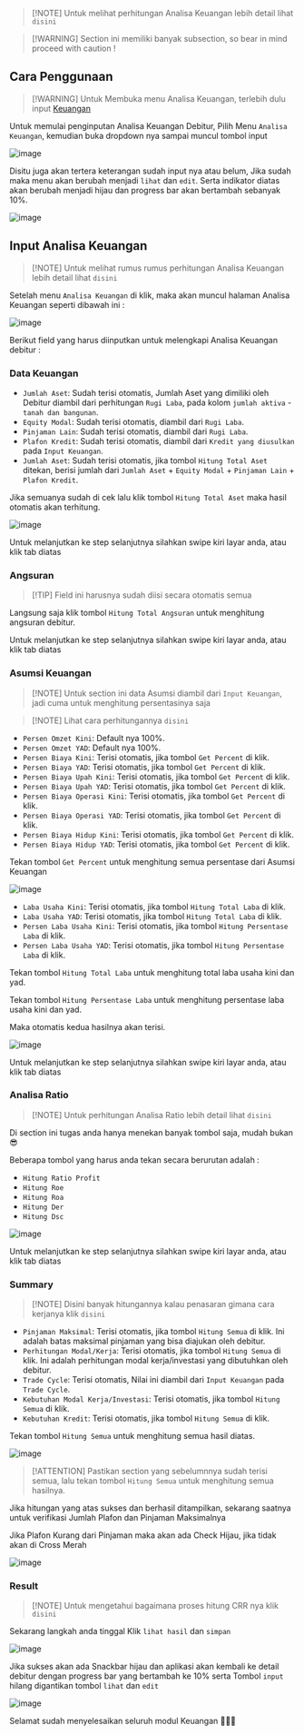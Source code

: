 > [!NOTE] Untuk melihat perhitungan Analisa Keuangan lebih detail lihat `disini`

> [!WARNING] Section ini memiliki banyak subsection, so bear in mind proceed with caution !

## Cara Penggunaan

> [!WARNING] Untuk Membuka menu Analisa Keuangan, terlebih dulu input [Keuangan](keuangan.md)

Untuk memulai penginputan Analisa Keuangan Debitur, Pilih Menu `Analisa Keuangan`, kemudian buka dropdown nya sampai muncul tombol input 

![image](https://user-images.githubusercontent.com/45744788/199902911-780ca932-7621-47d9-86a8-1c24126e7378.png)

Disitu juga akan tertera keterangan sudah input nya atau belum, Jika sudah maka menu akan berubah menjadi `lihat` dan `edit`.
Serta indikator diatas akan berubah menjadi hijau dan progress bar akan bertambah sebanyak 10%.

![image](https://user-images.githubusercontent.com/45744788/199923965-9afab3fb-996c-4323-9a27-48ab1c2f6562.png)

## Input Analisa Keuangan

> [!NOTE] Untuk melihat rumus rumus perhitungan Analisa Keuangan lebih detail lihat `disini`

Setelah menu `Analisa Keuangan` di klik, maka akan muncul halaman Analisa Keuangan seperti dibawah ini : 

![image](https://user-images.githubusercontent.com/45744788/199903539-b23d91cd-b2c5-42ba-9801-63fbf3ef3b77.png)

Berikut field yang harus diinputkan untuk melengkapi Analisa Keuangan debitur :

### Data Keuangan

- `Jumlah Aset`: Sudah terisi otomatis, Jumlah Aset yang dimiliki oleh Debitur diambil dari perhitungan `Rugi Laba`, pada kolom `jumlah aktiva` - `tanah dan bangunan`.
- `Equity Modal`: Sudah terisi otomatis, diambil dari `Rugi Laba`.
- `Pinjaman Lain`: Sudah terisi otomatis, diambil dari `Rugi Laba`.
- `Plafon Kredit`: Sudah terisi otomatis, diambil dari `Kredit yang diusulkan` pada `Input Keuangan`.
- `Jumlah Aset`: Sudah terisi otomatis, jika tombol `Hitung Total Aset` ditekan, berisi jumlah dari `Jumlah Aset` + `Equity Modal` + `Pinjaman Lain` + `Plafon Kredit`.

Jika semuanya sudah di cek lalu klik tombol `Hitung Total Aset` maka hasil otomatis akan terhitung.

![image](https://user-images.githubusercontent.com/45744788/199905921-6fecf061-a50e-460f-841a-faca1fd4453d.png)

Untuk melanjutkan ke step selanjutnya silahkan swipe kiri layar anda, atau klik tab diatas


### Angsuran

> [!TIP] Field ini harusnya sudah diisi secara otomatis semua

Langsung saja klik tombol `Hitung Total Angsuran` untuk menghitung angsuran debitur.

Untuk melanjutkan ke step selanjutnya silahkan swipe kiri layar anda, atau klik tab diatas


### Asumsi Keuangan

> [!NOTE] Untuk section ini data Asumsi diambil dari `Input Keuangan`, jadi cuma untuk menghitung persentasinya saja

> [!NOTE] Lihat cara perhitungannya `disini`

- `Persen Omzet Kini`: Default nya 100%.
- `Persen Omzet YAD`: Default nya 100%.
- `Persen Biaya Kini`: Terisi otomatis, jika tombol `Get Percent` di klik.
- `Persen Biaya YAD`: Terisi otomatis, jika tombol `Get Percent` di klik.
- `Persen Biaya Upah Kini`: Terisi otomatis, jika tombol `Get Percent` di klik.
- `Persen Biaya Upah YAD`: Terisi otomatis, jika tombol `Get Percent` di klik.
- `Persen Biaya Operasi Kini`: Terisi otomatis, jika tombol `Get Percent` di klik.
- `Persen Biaya Operasi YAD`: Terisi otomatis, jika tombol `Get Percent` di klik.
- `Persen Biaya Hidup Kini`: Terisi otomatis, jika tombol `Get Percent` di klik.
- `Persen Biaya Hidup YAD`: Terisi otomatis, jika tombol `Get Percent` di klik.

Tekan tombol `Get Percent` untuk menghitung semua persentase dari Asumsi Keuangan

![image](https://user-images.githubusercontent.com/45744788/199910276-c4d0c791-4525-4d90-9e34-9d11b6a40aa4.png)

- `Laba Usaha Kini`: Terisi otomatis, jika tombol `Hitung Total Laba` di klik.
- `Laba Usaha YAD`: Terisi otomatis, jika tombol `Hitung Total Laba` di klik.
- `Persen Laba Usaha Kini`: Terisi otomatis, jika tombol `Hitung Persentase Laba` di klik. 
- `Persen Laba Usaha YAD`: Terisi otomatis, jika tombol `Hitung Persentase Laba` di klik.


Tekan tombol `Hitung Total Laba` untuk menghitung total laba usaha kini dan yad.

Tekan tombol `Hitung Persentase Laba` untuk menghitung persentase laba usaha kini dan yad.

Maka otomatis kedua hasilnya akan terisi.

![image](https://user-images.githubusercontent.com/45744788/199915194-282f217c-c57c-4934-a959-85fb297b2a86.png)

Untuk melanjutkan ke step selanjutnya silahkan swipe kiri layar anda, atau klik tab diatas

### Analisa Ratio

> [!NOTE] Untuk perhitungan Analisa Ratio lebih detail lihat `disini`

Di section ini tugas anda hanya menekan banyak tombol saja, mudah bukan 😎

Beberapa tombol yang harus anda tekan secara berurutan adalah :

- `Hitung Ratio Profit`
- `Hitung Roe`
- `Hitung Roa`
- `Hitung Der`
- `Hitung Dsc`

![image](https://user-images.githubusercontent.com/45744788/199917592-b37fc896-45ce-42e8-9a31-3bb37bdb6590.png)

Untuk melanjutkan ke step selanjutnya silahkan swipe kiri layar anda, atau klik tab diatas

### Summary

> [!NOTE] Disini banyak hitungannya kalau penasaran gimana cara kerjanya klik `disini`

- `Pinjaman Maksimal`: Terisi otomatis, jika tombol `Hitung Semua` di klik. Ini adalah batas maksimal pinjaman yang bisa diajukan oleh debitur. 
- `Perhitungan Modal/Kerja`: Terisi otomatis, jika tombol `Hitung Semua` di klik. Ini adalah perhitungan modal kerja/investasi yang dibutuhkan oleh debitur.
- `Trade Cycle`: Terisi otomatis, Nilai ini diambil dari `Input Keuangan` pada `Trade Cycle`.
- `Kebutuhan Modal Kerja/Investasi`: Terisi otomatis, jika tombol `Hitung Semua` di klik.
- `Kebutuhan Kredit`: Terisi otomatis, jika tombol `Hitung Semua` di klik. 

Tekan tombol `Hitung Semua` untuk menghitung semua hasil diatas.

![image](https://user-images.githubusercontent.com/45744788/199920720-4895dff8-0d9e-47d6-8742-ecbc83ee5151.png)

> [!ATTENTION] Pastikan section yang sebelumnnya sudah terisi semua, lalu tekan tombol `Hitung Semua` untuk menghitung semua hasilnya.

Jika hitungan yang atas sukses dan berhasil ditampilkan, sekarang saatnya untuk verifikasi Jumlah Plafon dan Pinjaman Maksimalnya

Jika Plafon Kurang dari Pinjaman maka akan ada Check Hijau, jika tidak akan di Cross Merah

![image](https://user-images.githubusercontent.com/45744788/199921149-48bc0b0b-0f56-4104-8532-f0ca9208bb10.png)

### Result

> [!NOTE] Untuk mengetahui bagaimana proses hitung CRR nya klik `disini`

Sekarang langkah anda tinggal Klik `lihat hasil` dan `simpan` 

![image](https://user-images.githubusercontent.com/45744788/199922642-064f1d55-1241-42b4-8570-0dcdb67c6f9f.png)

Jika sukses akan ada Snackbar hijau dan aplikasi akan kembali ke detail debitur dengan progress bar yang bertambah ke 10% serta Tombol `input` hilang digantikan tombol `lihat` dan `edit`

![image](https://user-images.githubusercontent.com/45744788/199922781-fc213eaa-50fa-486b-8a81-6f475e0d6b91.png)

Selamat sudah menyelesaikan seluruh modul Keuangan 🎉🎉🎉
